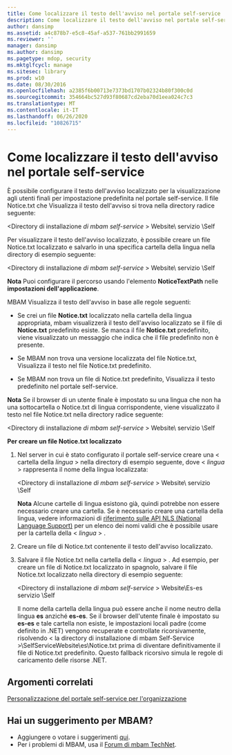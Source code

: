 ```yaml
---
title: Come localizzare il testo dell'avviso nel portale self-service
description: Come localizzare il testo dell'avviso nel portale self-service
author: dansimp
ms.assetid: a4c878b7-e5c8-45af-a537-761bb2991659
ms.reviewer: ''
manager: dansimp
ms.author: dansimp
ms.pagetype: mdop, security
ms.mktglfcycl: manage
ms.sitesec: library
ms.prod: w10
ms.date: 08/30/2016
ms.openlocfilehash: a2385f6b00713e7373bd1707b02324b80f300c0d
ms.sourcegitcommit: 354664bc527d93f80687cd2eba70d1eea024c7c3
ms.translationtype: MT
ms.contentlocale: it-IT
ms.lasthandoff: 06/26/2020
ms.locfileid: "10826715"
---
```

# Come localizzare il testo dell'avviso nel portale self-service


È possibile configurare il testo dell'avviso localizzato per la visualizzazione agli utenti finali per impostazione predefinita nel portale self-service. Il file Notice.txt che Visualizza il testo dell'avviso si trova nella directory radice seguente:

&lt;Directory di installazione *di mbam self-service* &gt; Website\\ servizio \\Self

Per visualizzare il testo dell'avviso localizzato, è possibile creare un file Notice.txt localizzato e salvarlo in una specifica cartella della lingua nella directory di esempio seguente:

&lt;Directory di installazione *di mbam self-service* &gt; Website\\ servizio \\Self

**Nota**  Puoi configurare il percorso usando l'elemento **NoticeTextPath** nelle **impostazioni dell'applicazione**.

 

MBAM Visualizza il testo dell'avviso in base alle regole seguenti:

-   Se crei un file **Notice.txt** localizzato nella cartella della lingua appropriata, mbam visualizzerà il testo dell'avviso localizzato se il file di **Notice.txt** predefinito esiste. Se manca il file **Notice.txt** predefinito, viene visualizzato un messaggio che indica che il file predefinito non è presente.

-   Se MBAM non trova una versione localizzata del file Notice.txt, Visualizza il testo nel file Notice.txt predefinito.

-   Se MBAM non trova un file di Notice.txt predefinito, Visualizza il testo predefinito nel portale self-service.

**Nota**  Se il browser di un utente finale è impostato su una lingua che non ha una sottocartella o Notice.txt di lingua corrispondente, viene visualizzato il testo nel file Notice.txt nella directory radice seguente:

&lt;Directory di installazione *di mbam self-service* &gt; Website\\ servizio \\Self

 

**Per creare un file Notice.txt localizzato**

1.  Nel server in cui è stato configurato il portale self-service creare una &lt; cartella della *lingua* &gt; nella directory di esempio seguente, dove &lt; *lingua* &gt; rappresenta il nome della lingua localizzata:

    &lt;Directory di installazione *di mbam self-service* &gt; Website\\ servizio \\Self

    **Nota**  Alcune cartelle di lingua esistono già, quindi potrebbe non essere necessario creare una cartella. Se è necessario creare una cartella della lingua, vedere informazioni di [riferimento sulle API NLS (National Language Support)](https://go.microsoft.com/fwlink/?LinkId=317947) per un elenco dei nomi validi che è possibile usare per la cartella della &lt; *lingua* &gt; .

     

2.  Creare un file di Notice.txt contenente il testo dell'avviso localizzato.

3.  Salvare il file Notice.txt nella cartella della &lt; *lingua* &gt; . Ad esempio, per creare un file di Notice.txt localizzato in spagnolo, salvare il file Notice.txt localizzato nella directory di esempio seguente:

    &lt;Directory di installazione *di mbam self-service* &gt; Website\\Es-es servizio \\Self

    Il nome della cartella della lingua può essere anche il nome neutro della lingua **es** anziché **es-es**. Se il browser dell'utente finale è impostato su **es-es** e tale cartella non esiste, le impostazioni locali padre (come definito in .NET) vengono recuperate e controllate ricorsivamente, risolvendo &lt; la directory di installazione di mbam Self-Service &gt;\\SelfServiceWebsite\\es\\Notice.txt prima di diventare definitivamente il file di Notice.txt predefinito. Questo fallback ricorsivo simula le regole di caricamento delle risorse .NET.



## Argomenti correlati


[Personalizzazione del portale self-service per l'organizzazione](customizing-the-self-service-portal-for-your-organization.md)

 

## Hai un suggerimento per MBAM?
- Aggiungere o votare i suggerimenti [qui](http://mbam.uservoice.com/forums/268571-microsoft-bitlocker-administration-and-monitoring). 
- Per i problemi di MBAM, usa il [Forum di mbam TechNet](https://social.technet.microsoft.com/Forums/home?forum=mdopmbam). 





